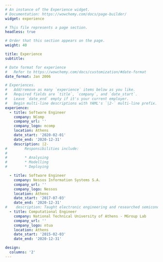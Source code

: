 ```yaml
---
# An instance of the Experience widget.
# Documentation: https://wowchemy.com/docs/page-builder/
widget: experience

# This file represents a page section.
headless: true

# Order that this section appears on the page.
weight: 40

title: Experience
subtitle:

# Date format for experience
#   Refer to https://wowchemy.com/docs/customization/#date-format
date_format: Jan 2006

# Experiences.
#   Add/remove as many `experience` items below as you like.
#   Required fields are `title`, `company`, and `date_start`.
#   Leave `date_end` empty if it's your current employer.
#   Begin multi-line descriptions with YAML's `|2-` multi-line prefix.
experience:
  - title: Software Engineer
    company: NComp
    company_url: ''
    company_logo: ncomp
    location: Athens
    date_start: '2020-02-01'
    date_end: '2020-12-31'
    description: |2-
#        Responsibilities include:
#        
#        * Analysing
#        * Modelling
#        * Deploying

  - title: Software Engineer
    company: Nessos Information Systems S.A.
    company_url: ''
    company_logo: Nessos
    location: Athens
    date_start: '2017-07-03'
    date_end: '2020-12-31'
#    description: Taught electronic engineering and researched semiconductor physics.
  - title: Computational Engineer
    company: National Technical University of Athens - MGroup Lab
    company_url: ''
    company_logo: ntua
    location: Athens
    date_start: '2015-02-03'
    date_end: '2020-12-31'

design:
  columns: '2'
---
```

